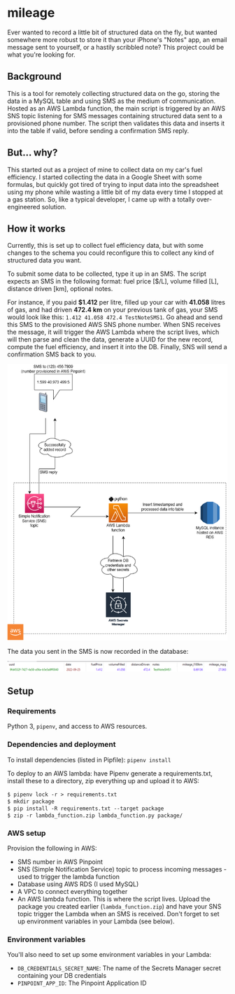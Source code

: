 # mileage

Ever wanted to record a little bit of structured data on the fly, but wanted somewhere more robust to store it than your iPhone's "Notes" app, an email message sent to yourself, or a hastily scribbled note?  This project could be what you're looking for.

## Background

This is a tool for remotely collecting structured data on the go, storing the data in a MySQL table and using SMS as the medium of communication.  Hosted as an AWS Lambda function, the main script is triggered by an AWS SNS topic listening for SMS messages containing structured data sent to a provisioned phone number.  The script then validates this data and inserts it into the table if valid, before sending a confirmation SMS reply.

## But... why?

This started out as a project of mine to collect data on my car's fuel efficiency.  I started collecting the data in a Google Sheet with some formulas, but quickly got tired of trying to input data into the spreadsheet using my phone while wasting a little bit of my data every time I stopped at a gas station.  So, like a typical developer, I came up with a totally over-engineered solution.

## How it works

Currently, this is set up to collect fuel efficiency data, but with some changes to the schema you could reconfigure this to collect any kind of structured data you want.

To submit some data to be collected, type it up in an SMS. The script expects an SMS in the following format: fuel price [$/L], volume filled [L], distance driven [km], optional notes.  

For instance, if you paid **$1.412** per litre, filled up your car with **41.058** litres of gas, and had driven **472.4 km** on your previous tank of gas, your SMS would look like this:  `1.412 41.058 472.4 TestNoteSMS1`.  Go ahead and send this SMS to the provisioned AWS SNS phone number.  When SNS receives the message, it will trigger the AWS Lambda where the script lives, which will then parse and clean the data, generate a UUID for the new record, compute the fuel efficiency, and insert it into the DB.  Finally, SNS will send a confirmation SMS back to you. 


![Architecture diagram](aws_.png)

The data you sent in the SMS is now recorded in the database:

![Example DB record](db.png)


## Setup

### Requirements 

Python 3, `pipenv`, and access to AWS resources.

### Dependencies and deployment

To install dependencies (listed in Pipfile): `pipenv install`

To deploy to an AWS lambda: have Pipenv generate a requirements.txt, install these to a directory, zip everything up and upload it to AWS:

```
$ pipenv lock -r > requirements.txt
$ mkdir package
$ pip install -R requirements.txt --target package
$ zip -r lambda_function.zip lambda_function.py package/
```

### AWS setup

Provision the following in AWS:

* SMS number in AWS Pinpoint
* SNS (Simple Notification Service) topic to process incoming messages - used to trigger the lambda function
* Database using AWS RDS (I used MySQL)
* A VPC to connect everything together
* An AWS lambda function.  This is where the script lives.  Upload the package you created earlier (`lambda_function.zip`) and have your SNS topic trigger the Lambda when an SMS is received.  Don't forget to set up environment variables in your Lambda (see below).

### Environment variables

You'll also need to set up some environment variables in your Lambda:

* `DB_CREDENTIALS_SECRET_NAME`: The name of the Secrets Manager secret containing your DB credentials
* `PINPOINT_APP_ID`: The Pinpoint Application ID

